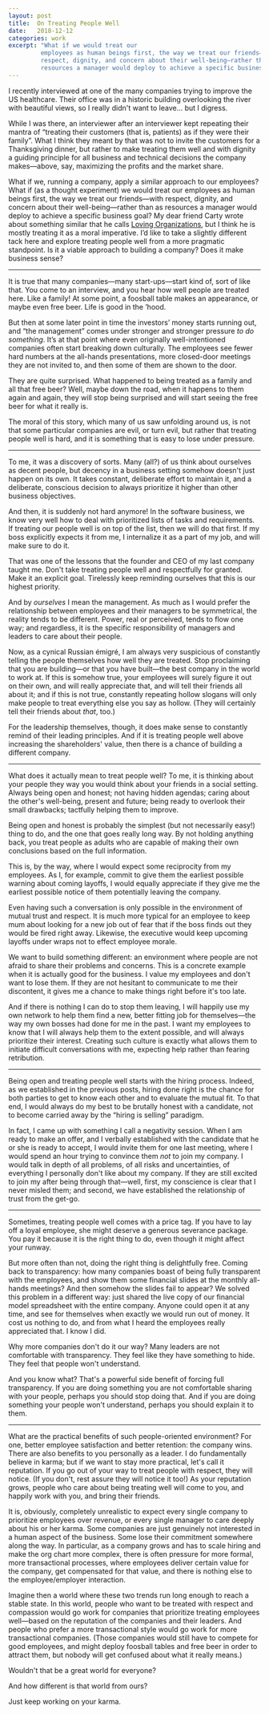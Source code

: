 ```yaml
---
layout: post
title:  On Treating People Well
date:   2018-12-12
categories: work
excerpt: "What if we would treat our
         employees as human beings first, the way we treat our friends—with
         respect, dignity, and concern about their well-being—rather than as
         resources a manager would deploy to achieve a specific business goal?"
---
```


I recently interviewed at one of the many companies trying to improve
the US healthcare. Their office was in a historic building overlooking
the river with beautiful views, so I really didn't want to leave... but
I digress.

While I was there, an interviewer after an interviewer kept repeating
their mantra of “treating their customers (that is, patients) as if
they were their family”. What I think they meant by that was not to
invite the customers for a Thanksgiving dinner, but rather to make
treating them well and with dignity a guiding principle for all
business and technical decisions the company makes—above, say,
maximizing the profits and the market share.

What if we, running a company, apply a similar approach to our
employees? What if (as a thought experiment) we would treat our
employees as human beings first, the way we treat our friends—with
respect, dignity, and concern about their well-being—rather than as
resources a manager would deploy to achieve a specific business goal?
My dear friend Carty wrote about something similar that he calls
[Loving
Organizations](https://medium.com/@cartyboston/building-a-loving-organization-f12b4310356c),
but I think he is mostly treating it as a moral imperative. I’d like
to take a slightly different tack here and explore treating people
well from a more pragmatic standpoint. Is it a viable approach to
building a company?  Does it make business sense?

* * *

It is true that many companies—many start-ups—start kind of, sort of
like that. You come to an interview, and you hear how well people are
treated here. Like a family! At some point, a foosball table makes an
appearance, or maybe even free beer. Life is good in the ’hood.

But then at some later point in time the investors’ money starts
running out, and “the management” comes under stronger and stronger
pressure _to do something_. It’s at that point where even originally
well-intentioned companies often start breaking down culturally. The
employees see fewer hard numbers at the all-hands presentations, more
closed-door meetings they are not invited to, and then some of them
are shown to the door.

They are quite surprised. What happened to being treated as a family
and all that free beer? Well, maybe down the road, when it happens to
them again and again, they will stop being surprised and will start
seeing the free beer for what it really is.

The moral of this story, which many of us saw unfolding around us, is
not that some particular companies are evil, or turn evil, but rather
that treating people well is hard, and it is something that is easy to
lose under pressure.

* * *

To me, it was a discovery of sorts. Many (all?) of us think about
ourselves as decent people, but decency in a business setting somehow
doesn't just happen on its own. It takes constant, deliberate effort
to maintain it, and a deliberate, conscious decision to always
prioritize it higher than other business objectives.

And then, it is suddenly not hard anymore! In the software business,
we know very well how to deal with prioritized lists of tasks and
requirements. If treating our people well is on top of the list, then
we will do that first. If my boss explicitly expects it from me, I
internalize it as a part of my job, and will make sure to do it.

That was one of the lessons that the founder and CEO of my last
company taught me. Don't take treating people well and respectfully for
granted. Make it an explicit goal. Tirelessly keep reminding ourselves
that this is our highest priority.

And by _ourselves_ I mean the management. As much as I would prefer
the relationship between employees and their managers to be
symmetrical, the reality tends to be different. Power, real or
perceived, tends to flow one way; and regardless, it is the specific
responsibility of managers and leaders to care about their people.

Now, as a cynical Russian émigré, I am always very suspicious of
constantly telling the people themselves how well they are
treated. Stop proclaiming that you are building—or that you have
built—the best company in the world to work at. If this is somehow
true, your employees will surely figure it out on their own, and will
really appreciate that, and will tell their friends all about it; and
if this is not true, constantly repeating hollow slogans will only
make people to treat everything else you say as hollow. (They will
certainly tell their friends about _that_, too.)

For the leadership themselves, though, it does make sense to
constantly remind of their leading principles. And if it is treating
people well above increasing the shareholders' value, then there is a
chance of building a different company.

* * *

What does it actually mean to treat people well? To me, it is thinking
about your people they way you would think about your friends in a
social setting. Always being open and honest; not having hidden
agendas; caring about the other's well-being, present and future;
being ready to overlook their small drawbacks; tactfully helping them
to improve.

Being open and honest is probably the simplest (but not necessarily
easy!) thing to do, and the one that goes really long way. By not
holding anything back, you treat people as adults who are capable of
making their own conclusions based on the full information.

This is, by the way, where I would expect some reciprocity from my
employees. As I, for example, commit to give them the earliest
possible warning about coming layoffs, I would equally appreciate if
they give me the earliest possible notice of them potentially leaving
the company.

Even having such a conversation is only possible in the environment of
mutual trust and respect. It is much more typical for an employee to
keep mum about looking for a new job out of fear that if the boss
finds out they would be fired right away. Likewise, the executive
would keep upcoming layoffs under wraps not to effect employee morale.

We want to build something different: an environment where people are
not afraid to share their problems and concerns. This is a concrete
example when it is actually good for the business. I value my
employees and don't want to lose them. If they are not hesitant to
communicate to me their discontent, it gives me a chance to make
things right before it's too late.

And if there is nothing I can do to stop them leaving, I will happily
use my own network to help them find a new, better fitting job for
themselves—the way my own bosses had done for me in the past. I want
my employees to know that I will always help them to the extent
possible, and will always prioritize their interest. Creating such
culture is exactly what allows them to initiate difficult
conversations with me, expecting help rather than fearing retribution.

* * *

Being open and treating people well starts with the hiring
process. Indeed, as we established in the previous posts, hiring done
right is the chance for both parties to get to know each other and to
evaluate the mutual fit. To that end, I would always do my best to be
brutally honest with a candidate, not to become carried away by the
“hiring is selling” paradigm.

In fact, I came up with something I call a negativity session. When I
am ready to make an offer, and I verbally established with the
candidate that he or she is ready to accept, I would invite them for
one last meeting, where I would spend an hour trying to convince them
_not_ to join my company. I would talk in depth of all problems, of
all risks and uncertainties, of everything I personally don't like
about my company. If they are still excited to join my after being
through that—well, first, my conscience is clear that I never misled
them; and second, we have established the relationship of trust from
the get-go.

* * *

Sometimes, treating people well comes with a price tag. If you have to
lay off a loyal employee, she might deserve a generous severance
package. You pay it because it is the right thing to do, even though
it might affect your runway.

But more often than not, doing the right thing is delightfully
free. Coming back to transparency: how many companies boast of being
fully transparent with the employees, and show them some financial
slides at the monthly all-hands meetings? And then somehow the slides
fail to appear? We solved this problem in a different way: just shared
the live copy of our financial model spreadsheet with the entire
company. Anyone could open it at any time, and see for themselves when
exactly we would run out of money. It cost us nothing to do, and from
what I heard the employees really appreciated that. I know I did.

Why more companies don't do it our way? Many leaders are not
comfortable with transparency. They feel like they have something to
hide. They feel that people won't understand.

And you know what? That's a powerful side benefit of forcing full
transparency. If you are doing something you are not comfortable
sharing with your people, perhaps you should stop doing that. And if
you are doing something your people won't understand, perhaps you
should explain it to them.

* * *

What are the practical benefits of such people-oriented environment?
For one, better employee satisfaction and better retention: the
company wins. There are also benefits to you personally as a leader. I
do fundamentally believe in karma; but if we want to stay more
practical, let's call it reputation. If you go out of your way to
treat people with respect, they will notice. (If you don't, rest
assure they will notice it too!) As your reputation grows, people who
care about being treating well will come to you, and happily work with
you, and bring their friends.

It is, obviously, completely unrealistic to expect every single
company to prioritize employees over revenue, or every single manager
to care deeply about his or her karma. Some companies are just
genuinely not interested in a human aspect of the business. Some lose
their commitment somewhere along the way. In particular, as a company
grows and has to scale hiring and make the org chart more complex,
there is often pressure for more formal, more transactional processes,
where employees deliver certain value for the company, get compensated
for that value, and there is nothing else to the employee/employer
interaction.

Imagine then a world where these two trends run long enough to reach a
stable state. In this world, people who want to be treated with
respect and compassion would go work for companies that prioritize
treating employees well—based on the reputation of the companies and
their leaders. And people who prefer a more transactional style would
go work for more transactional companies. (Those companies would still
have to compete for good employees, and might deploy foosball tables
and free beer in order to attract them, but nobody will get confused
about what it really means.)

Wouldn't that be a great world for everyone?

And how different is that world from ours?

Just keep working on your karma.
